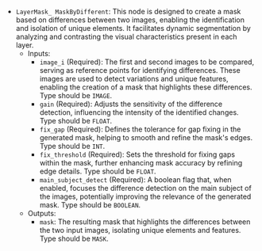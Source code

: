 - `LayerMask_ MaskByDifferent`: This node is designed to create a mask based on differences between two images, enabling the identification and isolation of unique elements. It facilitates dynamic segmentation by analyzing and contrasting the visual characteristics present in each layer.
    - Inputs:
        - `image_i` (Required): The first and second images to be compared, serving as reference points for identifying differences. These images are used to detect variations and unique features, enabling the creation of a mask that highlights these differences. Type should be `IMAGE`.
        - `gain` (Required): Adjusts the sensitivity of the difference detection, influencing the intensity of the identified changes. Type should be `FLOAT`.
        - `fix_gap` (Required): Defines the tolerance for gap fixing in the generated mask, helping to smooth and refine the mask's edges. Type should be `INT`.
        - `fix_threshold` (Required): Sets the threshold for fixing gaps within the mask, further enhancing mask accuracy by refining edge details. Type should be `FLOAT`.
        - `main_subject_detect` (Required): A boolean flag that, when enabled, focuses the difference detection on the main subject of the images, potentially improving the relevance of the generated mask. Type should be `BOOLEAN`.
    - Outputs:
        - `mask`: The resulting mask that highlights the differences between the two input images, isolating unique elements and features. Type should be `MASK`.
